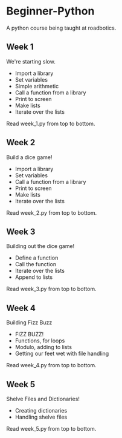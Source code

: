 # Beginner-Python
A python course being taught at roadbotics.

## Week 1
We're starting slow.
* Import a library
* Set variables
* Simple arithmetic
* Call a function from a library
* Print to screen
* Make lists
* Iterate over the lists

Read week_1.py from top to bottom.

## Week 2
Build a dice game!
* Import a library
* Set variables
* Call a function from a library
* Print to screen
* Make lists
* Iterate over the lists

Read week_2.py from top to bottom.

## Week 3
Building out the dice game!
* Define a function
* Call the function
* Iterate over the lists
* Append to lists

Read week_3.py from top to bottom.

## Week 4
Building Fizz Buzz
* FIZZ BUZZ!
* Functions, for loops
* Modulo, adding to lists
* Getting our feet wet with file handling

Read week_4.py from top to bottom.

## Week 5
Shelve Files and Dictionaries!
* Creating dictionaries
* Handling shelve files

Read week_5.py from top to bottom.
